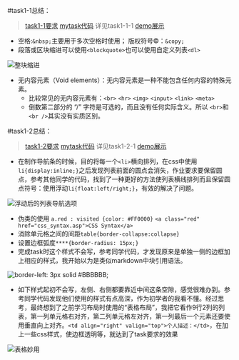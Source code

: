 #task1-1总结：
>[task1-1要求](http://ife.baidu.com/task/detail?taskId=1)
>[mytask代码](https://github.com/KrisDuan/2016-ife-mytask/tree/master/task1) 详见task1-1-1
>[demo展示](http://krisduan.github.io/task1-1-1.html)

- 空格:`&nbsp;`主要用于多次空格时使用； 版权符号&copy;：`&copy;` 
- 段落或区块缩进可以使用`<blockquote>`也可以使用自定义列表`<dl>`

![整块缩进](http://upload-images.jianshu.io/upload_images/176220-5e63bca6a2d4a88b.png?imageMogr2/auto-orient/strip%7CimageView2/2/w/1240)

- 无内容元素（Void elements）：无内容元素是一种不能包含任何内容的特殊元素。
  - 比较常见的无内容元素有：`<br>` `<hr>` `<img>` `<input>` `<link>` `<meta>`
  - 倒数第二部分的 “/” 字符是可选的，而且没有任何实际含义。所以 `<br>`和`<br />`其实没有实质区别。

#task1-2总结：
>[task1-2要求](http://ife.baidu.com/task/detail?taskId=2)
>[mytask代码](https://github.com/KrisDuan/2016-ife-mytask/tree/master/task1) 详见task1-2-1
>[demo展示](http://krisduan.github.io/task1-2-1.html)

- 在制作导航条的时候，目的将每一个`<li>`横向排列，在css中使用`li{display:inline;}`之后发现列表前面的圆点会消失，作业要求要保留圆点，参考其他同学的代码，找到了一种更好的方法使列表横线排列而且保留圆点符号：使用浮动`li{float:left/right;}`，有效的解决了问题。

![浮动后的列表导航选项](http://upload-images.jianshu.io/upload_images/176220-f2a29e2a71c73a13.png?imageMogr2/auto-orient/strip%7CimageView2/2/w/1240)

- 伪类的使用
 `a.red : visited {color: #FF0000}`
`<a class="red" href="css_syntax.asp">CSS Syntax</a>`
- 消除单元格之间的间距`table{border-collapse:collapse}`
- 设置边框弧度`****{border-radius: 15px;}`
- 完成task时这个样式不会写，参考同学代码，才发现原来是单独一侧的边框加上相应的样式，我开始以为是类似markdown中块引用语法。

![border-left: 3px solid #BBBBBB;](http://upload-images.jianshu.io/upload_images/176220-54bd54a90f49d9eb.png?imageMogr2/auto-orient/strip%7CimageView2/2/w/1240)

- 如下样式起初不会写，左侧、右侧都要靠近中间这条空隙，感觉很难办到。参考同学代码发现他们使用的样式有点高深，作为初学者的我看不懂。经过思考，最终想到了之前学习布局时使用的“表格布局”，我把它看作9行2列的列表，第一列单元格右对齐，第二列单元格左对齐，第一列最后一个元素还要使用垂直向上对齐。`<td align="right" valign="top">个人描述：</td>`，在加上一些css样式，使边框透明等，就达到了task要求的效果

![表格妙用](http://upload-images.jianshu.io/upload_images/176220-80bb8c812ce795fa.png?imageMogr2/auto-orient/strip%7CimageView2/2/w/1240)


